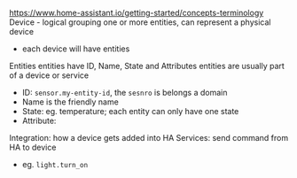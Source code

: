 https://www.home-assistant.io/getting-started/concepts-terminology
Device - logical grouping one or more entities, can represent a physical device
- each device will have entities

Entities
entities have ID, Name, State and Attributes
entities are usually part of a device or service
- ID: `sensor.my-entity-id`, the `sesnro` is belongs a domain
- Name is the friendly name
- State: eg. temperature; each entity can only have one state
- Attribute:

Integration: how a device gets added into HA
Services: send command from HA to device
- eg. `light.turn_on`
